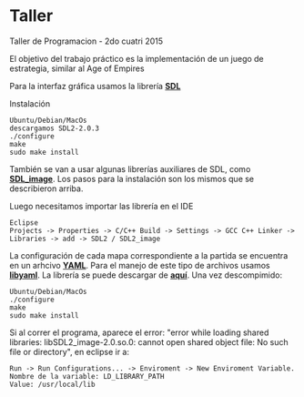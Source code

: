 # Taller
Taller de Programacion - 2do cuatri 2015

El objetivo del trabajo práctico es la implementación de un juego de estrategia, similar al Age of Empires

Para la interfaz gráfica usamos la librería [**SDL**](https://www.libsdl.org/download-2.0.php)

Instalación
```	
Ubuntu/Debian/MacOs
descargamos SDL2-2.0.3
./configure
make
sudo make install
```

También se van a usar algunas librerías auxiliares de SDL, como [**SDL_image**](https://www.libsdl.org/projects/SDL_image/). Los pasos para la instalación son los mismos que se describieron arriba.

Luego necesitamos importar las librería en el IDE
```
Eclipse
Projects -> Properties -> C/C++ Build -> Settings -> GCC C++ Linker -> Libraries -> add -> SDL2 / SDL2_image 
```

La configuración de cada mapa correspondiente a la partida se encuentra en un arhcivo [**YAML**](http://yaml.org/). Para el manejo de este tipo de archivos usamos [**libyaml**](http://pyyaml.org/wiki/LibYAML). La librería se puede descargar de [**aquí**](http://pyyaml.org/download/libyaml/). Una vez descompimido:
```
Ubuntu/Debian/MacOs
./configure
make
sudo make install
```

Si al correr el programa, aparece el error: "error while loading shared libraries:
libSDL2_image-2.0.so.0: cannot open shared object file: No such file or directory", en eclipse ir a:
```
Run -> Run Configurations... -> Enviroment -> New Enviroment Variable. 
Nombre de la variable: LD_LIBRARY_PATH
Value: /usr/local/lib
```
